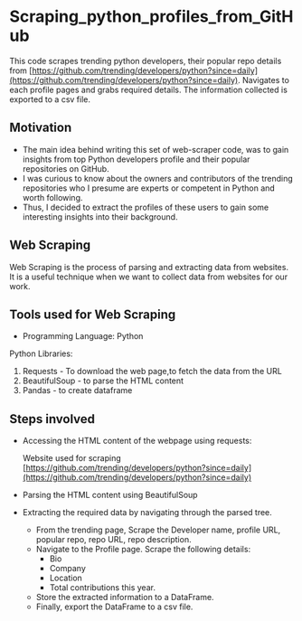 # Scraping_python_profiles_from_GitHub

 This code scrapes trending python developers, their popular repo details from [https://github.com/trending/developers/python?since=daily](https://github.com/trending/developers/python?since=daily). Navigates to each profile pages and grabs required details. The information collected is exported to a csv file.

## Motivation
* The main idea behind writing this set of web-scraper code, was to gain insights from top Python developers profile and their popular repositories on GitHub.
* I was curious to know about the owners and contributors of the trending repositories who I presume are experts or competent in Python and worth following.
* Thus, I decided to extract the profiles of these users to gain some interesting insights into their background.

## Web Scraping
Web Scraping is the process of parsing and extracting data from websites. It is a useful technique when we want to collect data from websites for our work.

## Tools used for Web Scraping
* Programming Language: Python

Python Libraries: 
1. Requests - To download the web page,to fetch the data from the URL
2. BeautifulSoup - to parse the HTML content
3. Pandas - to create dataframe

## Steps involved 
* Accessing the HTML content of the webpage using requests:

  Website used for scraping [https://github.com/trending/developers/python?since=daily](https://github.com/trending/developers/python?since=daily)
* Parsing the HTML content using BeautifulSoup
* Extracting the required data by navigating through the parsed tree.
     * From the trending page, Scrape the Developer name, profile URL, popular repo, repo URL, repo description.
     * Navigate to the Profile page. Scrape the following details:
          * Bio
          * Company
          * Location
          * Total contributions this year.
     * Store the extracted information to a DataFrame.
     * Finally, export the DataFrame to a csv file.




